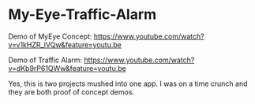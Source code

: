 My-Eye-Traffic-Alarm
====================

Demo of MyEye Concept: https://www.youtube.com/watch?v=v1kHZR_lVQw&feature=youtu.be

Demo of Traffic Alarm: https://www.youtube.com/watch?v=dKb9rP61QWw&feature=youtu.be

Yes, this is two projects mushed into one app.  I was on a time crunch and they are both proof of concept demos.
